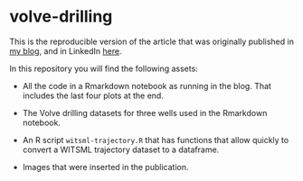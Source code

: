 # volve-drilling

This is the reproducible version of the article that was originally published in [my blog](blog.OilGainsAnalytics.com), and in LinkedIn [here](https://www.linkedin.com/pulse/exploring-drilling-data-from-volve-dataset-witsml-r-alfonso-r-reyes/).


In this repository you will find the following assets:

* All the code in a Rmarkdown notebook as running in the blog. That includes the last four plots at the end.

* The Volve drilling datasets for three wells used in the Rmarkdown notebook.

* An R script `witsml-trajectory.R` that has functions that allow quickly to convert a WITSML trajectory dataset to a dataframe.

* Images that were inserted in the publication.




